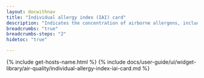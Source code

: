 ```yaml
---
layout: docwithnav
title: "Individual allergy index (IAI) card"
description: "Indicates the concentration of airborne allergens, including pollen and mold spores, which can trigger allergic reactions in sensitive individuals."
breadcrumbs: "true"
breadcrumbs-steps: "2"
hidetoc: "true"

---
```

{% include get-hosts-name.html %}
{% include docs/user-guide/ui/widget-library/air-quality/individual-allergy-index-iai-card.md %}
